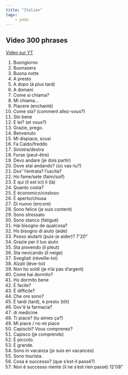 ```yaml
---
title: "Italien"
tags:
    - peda
---
```


## Video 300 phrases

[Video sur YT](https://www.youtube.com/watch?v=VoQfcGjh5h8&t=727s)

1. Buongiorno
1. Buonasera
1. Buona notte
1. A presto
1. A dopo (à plus tard)
1. A domani
1. Come si chiama?
1. Mi chiama…
1. Piacere (enchanté)
1. Come sta? (comment allez-vous?)
1. Sto bene
1. E lei? (et vous?)
1. Grazie, prego.
1. Benvenuto
1. Mi dispiace, scusi
1. Fa Caldo/freddo
1. Sinistra/destra
1. Forse (peut-être)
1. Devo andare (je dois partir)
1. Dove stai andando? (où vas-tu?)
1. Dov'`l’entrata? l’uscita?
1. Ho fame/sete (faim/soif)
1. È qui (il est ici) li (là)
1. Quanto costa?
1. È économico/costoso
1. È aperto/chiusa
1. Di nuovo (encore)
1. Sono felice (je suis content)
1. Sono stressato
1. Sono stanco (fatigué)
1. Hai bisogno de qualcosa?
1. Ho bisogno di aiuto (aide)
1. Posso aiutarti (puis-je aider)? 7'20"
1. Grazie per il tuo aiuto
1. Sta piovendo (il pleut)
1. Sta nevicando (il neige)
1. Svegliati (réveille-toi)
1. Alzati (lève-toi)
1. Non ho soldi (je n’ai pas d’argent)
1. Come hai dormito?
1. Ho dormito bene
1. È facile?
1. È difficile?
1. Che ore sono?
1. È tardi (tard), è presto (tôt)
1. Dov'è la farmacia?
1. di medicine
1. Ti piace? (tu aimes ça?)
1. Mi piace / no mi piace
1. Capischi? Vous comprenez?
1. Capisco (je comprends)
1. È piccolo.
1. È grande.
1. Sono in vacanza (je suis en vacances)
1. Sono tourista.
1. Cosa è successo? (que s’est-il passé?)
1. Non è successo niente (il ne s’est rien passé) 12'08"
